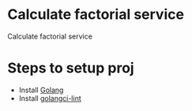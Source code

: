 # Calculate factorial service
Calculate factorial service

# Steps to setup proj
* Install [Golang](https://golang.org/)
* Install [golangci-lint](https://golangci-lint.run/welcome/install/)
